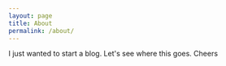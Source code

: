 ```yaml
---
layout: page
title: About
permalink: /about/
---
```


I just wanted to start a blog. Let's see where this goes. Cheers
